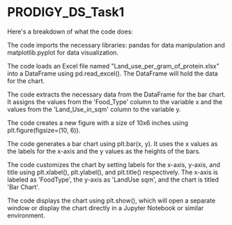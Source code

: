 # PRODIGY_DS_Task1
Here's a breakdown of what the code does:

The code imports the necessary libraries: pandas for data manipulation and matplotlib.pyplot for data visualization.

The code loads an Excel file named "Land_use_per_gram_of_protein.xlsx" into a DataFrame using pd.read_excel(). The DataFrame will hold the data for the chart.

The code extracts the necessary data from the DataFrame for the bar chart. It assigns the values from the 'Food_Type' column to the variable x and the values from the 'Land_Use_in_sqm' column to the variable y.

The code creates a new figure with a size of 10x6 inches using plt.figure(figsize=(10, 6)).

The code generates a bar chart using plt.bar(x, y). It uses the x values as the labels for the x-axis and the y values as the heights of the bars.

The code customizes the chart by setting labels for the x-axis, y-axis, and title using plt.xlabel(), plt.ylabel(), and plt.title() respectively. The x-axis is labeled as 'FoodType', the y-axis as 'LandUse sqm', and the chart is titled 'Bar Chart'.

The code displays the chart using plt.show(), which will open a separate window or display the chart directly in a Jupyter Notebook or similar environment.

